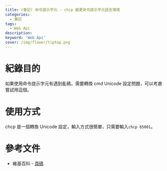 ```yaml
---
title: (筆記) 命令提示字元 - chcp 變更命令提示字元語言環境
categories: 
  - 筆記
tags: 
  - Web Api
description:
keyword: 'Web Api'
cover: /img/flower/tiptop.png
---
```


# 紀錄目的
如果使用命令提示字元有遇到亂碼，需要轉換 cmd Unicode 設定問題，可以考慮嘗試用這個。 


# 使用方式
chcp 是一個轉換 Unicode 設定，輸入方式很簡單，只需要輸入```chcp 65001```。


# 參考文件
- 維基百科 - [頁碼](https://zh.wikipedia.org/wiki/%E4%BB%A3%E7%A0%81%E9%A1%B5)

